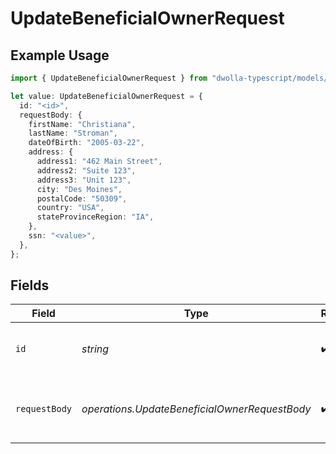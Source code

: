 # UpdateBeneficialOwnerRequest

## Example Usage

```typescript
import { UpdateBeneficialOwnerRequest } from "dwolla-typescript/models/operations";

let value: UpdateBeneficialOwnerRequest = {
  id: "<id>",
  requestBody: {
    firstName: "Christiana",
    lastName: "Stroman",
    dateOfBirth: "2005-03-22",
    address: {
      address1: "462 Main Street",
      address2: "Suite 123",
      address3: "Unit 123",
      city: "Des Moines",
      postalCode: "50309",
      country: "USA",
      stateProvinceRegion: "IA",
    },
    ssn: "<value>",
  },
};
```

## Fields

| Field                                         | Type                                          | Required                                      | Description                                   |
| --------------------------------------------- | --------------------------------------------- | --------------------------------------------- | --------------------------------------------- |
| `id`                                          | *string*                                      | :heavy_check_mark:                            | Beneficial owner unique identifier            |
| `requestBody`                                 | *operations.UpdateBeneficialOwnerRequestBody* | :heavy_check_mark:                            | Parameters for updating a beneficial owner    |